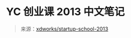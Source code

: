 # YC 创业课 2013 中文笔记

> 来源：[xdworks/startup-school-2013](https://github.com/xdworks/startup-school-2013)
